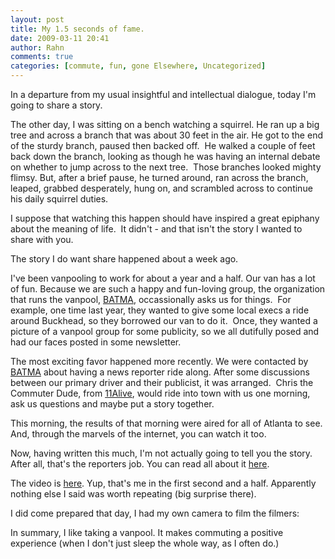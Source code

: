 ```yaml
---
layout: post
title: My 1.5 seconds of fame.
date: 2009-03-11 20:41
author: Rahn
comments: true
categories: [commute, fun, gone Elsewhere, Uncategorized]
---
```

In a departure from my usual insightful and intellectual dialogue, today I'm going to share a story.

The other day, I was sitting on a bench watching a squirrel. He ran up a big tree and across a branch that was about 30 feet in the air. He got to the end of the sturdy branch, paused then backed off.  He walked a couple of feet back down the branch, looking as though he was having an internal debate on whether to jump across to the next tree.  Those branches looked mighty flimsy. But, after a brief pause, he turned around, ran across the branch, leaped, grabbed desperately, hung on, and scrambled across to continue his daily squirrel duties.

<span>I suppose that watching this happen should have inspired a great epiphany about the meaning of life.  It didn't - and that isn't the story I wanted to share with you.</span>

<span>The story I do want share happened about a week ago. </span>

<span>I've been vanpooling to work for about a year and a half. Our van has a lot of fun. Because we are such a happy and fun-loving group, the organization that runs the vanpool, <a href="http://batma.org/">BATMA</a>, occassionally asks us for things.  For example, one time last year, they wanted to give some local execs a ride around Buckhead, so they borrowed our van to do it.  Once, they wanted a picture of a vanpool group for some publicity, so we all dutifully posed and had our faces posted in some newsletter.</span>

<span>The most exciting favor happened more recently. We were contacted by <a href="http://batma.org/">BATMA</a> about having a news reporter ride along. After some discussions between our primary driver and their publicist, it was arranged.  Chris the Commuter Dude, from <a href="http://www.11alive.com/">11Alive</a>, would ride into town with us one morning, ask us questions and maybe put a story together.</span>

<span>This morning, the results of that morning were aired for all of Atlanta to see. And, through the marvels of the internet, you can watch it too.</span>

<span>Now, having written this much, I'm not actually going to tell you the story. After all, that's the reporters job. You can read all about it <a href="http://11aliveblogs.com/commuterdude/?p=366">here</a>.</span>

<span>The video is <a href="http://www.11alive.com/video?maven_playerId=immersiveplayer2&amp;maven_referralObject=1058736148">here</a>. Yup, that's me in the first second and a half. Apparently nothing else I said was worth repeating (big surprise there).</span>

<span>I did come prepared that day, I had my own camera to film the filmers:</span>
<object width="425" height="344" data="http://www.youtube.com/v/K8eFMLXtLvQ&amp;hl=en&amp;fs=1" type="application/x-shockwave-flash"><param name="allowFullScreen" value="true" /><param name="allowscriptaccess" value="always" /><param name="src" value="http://www.youtube.com/v/K8eFMLXtLvQ&amp;hl=en&amp;fs=1" /><param name="allowfullscreen" value="true" /></object>

In summary, I like taking a vanpool. It makes commuting a positive experience (when I don't just sleep the whole way, as I often do.)
